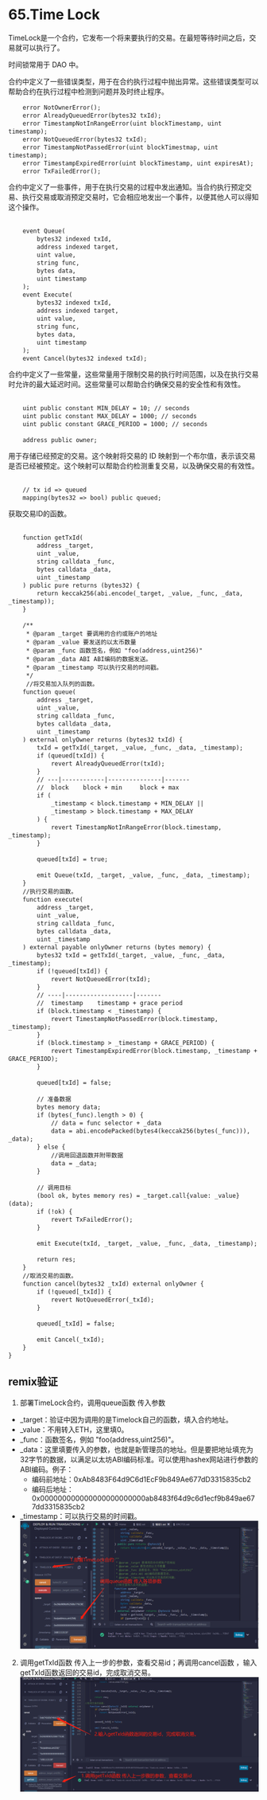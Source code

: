 # 65.Time Lock
TimeLock是一个合约，它发布一个将来要执行的交易。在最短等待时间之后，交易就可以执行了。

时间锁常用于 DAO 中。

合约中定义了一些错误类型，用于在合约执行过程中抛出异常。这些错误类型可以帮助合约在执行过程中检测到问题并及时终止程序。
```solidity
    error NotOwnerError();
    error AlreadyQueuedError(bytes32 txId);
    error TimestampNotInRangeError(uint blockTimestamp, uint timestamp);
    error NotQueuedError(bytes32 txId);
    error TimestampNotPassedError(uint blockTimestmap, uint timestamp);
    error TimestampExpiredError(uint blockTimestamp, uint expiresAt);
    error TxFailedError();
```
合约中定义了一些事件，用于在执行交易的过程中发出通知。当合约执行预定交易、执行交易或取消预定交易时，它会相应地发出一个事件，以便其他人可以得知这个操作。
```solidity

    event Queue(
        bytes32 indexed txId,
        address indexed target,
        uint value,
        string func,
        bytes data,
        uint timestamp
    );
    event Execute(
        bytes32 indexed txId,
        address indexed target,
        uint value,
        string func,
        bytes data,
        uint timestamp
    );
    event Cancel(bytes32 indexed txId);
```
合约中定义了一些常量，这些常量用于限制交易的执行时间范围，以及在执行交易时允许的最大延迟时间。这些常量可以帮助合约确保交易的安全性和有效性。
```solidity

    uint public constant MIN_DELAY = 10; // seconds
    uint public constant MAX_DELAY = 1000; // seconds
    uint public constant GRACE_PERIOD = 1000; // seconds

    address public owner;
```
用于存储已经预定的交易。这个映射将交易的 ID 映射到一个布尔值，表示该交易是否已经被预定。这个映射可以帮助合约检测重复交易，以及确保交易的有效性。
```solidity

    // tx id => queued
    mapping(bytes32 => bool) public queued;
```

获取交易ID的函数。
```solidity

    function getTxId(
        address _target,
        uint _value,
        string calldata _func,
        bytes calldata _data,
        uint _timestamp
    ) public pure returns (bytes32) {
        return keccak256(abi.encode(_target, _value, _func, _data, _timestamp));
    }

    /**
     * @param _target 要调用的合约或账户的地址
     * @param _value 要发送的以太币数量
     * @param _func 函数签名，例如 "foo(address,uint256)"
     * @param _data ABI ABI编码的数据发送。
     * @param _timestamp 可以执行交易的时间戳。
     */
     //将交易加入队列的函数。
    function queue(
        address _target,
        uint _value,
        string calldata _func,
        bytes calldata _data,
        uint _timestamp
    ) external onlyOwner returns (bytes32 txId) {
        txId = getTxId(_target, _value, _func, _data, _timestamp);
        if (queued[txId]) {
            revert AlreadyQueuedError(txId);
        }
        // ---|------------|---------------|-------
        //  block    block + min     block + max
        if (
            _timestamp < block.timestamp + MIN_DELAY ||
            _timestamp > block.timestamp + MAX_DELAY
        ) {
            revert TimestampNotInRangeError(block.timestamp, _timestamp);
        }

        queued[txId] = true;

        emit Queue(txId, _target, _value, _func, _data, _timestamp);
    }
    //执行交易的函数。
    function execute(
        address _target,
        uint _value,
        string calldata _func,
        bytes calldata _data,
        uint _timestamp
    ) external payable onlyOwner returns (bytes memory) {
        bytes32 txId = getTxId(_target, _value, _func, _data, _timestamp);
        if (!queued[txId]) {
            revert NotQueuedError(txId);
        }
        // ----|-------------------|-------
        //  timestamp    timestamp + grace period
        if (block.timestamp < _timestamp) {
            revert TimestampNotPassedError(block.timestamp, _timestamp);
        }
        if (block.timestamp > _timestamp + GRACE_PERIOD) {
            revert TimestampExpiredError(block.timestamp, _timestamp + GRACE_PERIOD);
        }

        queued[txId] = false;

        // 准备数据
        bytes memory data;
        if (bytes(_func).length > 0) {
            // data = func selector + _data
            data = abi.encodePacked(bytes4(keccak256(bytes(_func))), _data);
        } else {
            //调用回退函数并附带数据
            data = _data;
        }

        // 调用目标
        (bool ok, bytes memory res) = _target.call{value: _value}(data);
        if (!ok) {
            revert TxFailedError();
        }

        emit Execute(txId, _target, _value, _func, _data, _timestamp);

        return res;
    }
    //取消交易的函数。
    function cancel(bytes32 _txId) external onlyOwner {
        if (!queued[_txId]) {
            revert NotQueuedError(_txId);
        }

        queued[_txId] = false;

        emit Cancel(_txId);
    }
}
```


## remix验证
1. 部署TimeLock合约，调用queue函数 传入参数
* _target：验证中因为调用的是Timelock自己的函数，填入合约地址。
* _value：不用转入ETH，这里填0。
* _func：函数签名，例如 "foo(address,uint256)"。
* _data：这里填要传入的参数，也就是新管理员的地址。但是要把地址填充为32字节的数据，以满足以太坊ABI编码标准。可以使用hashex网站进行参数的ABI编码。例子：
    * 编码前地址：0xAb8483F64d9C6d1EcF9b849Ae677dD3315835cb2
    * 编码后地址：0x000000000000000000000000ab8483f64d9c6d1ecf9b849ae677dd3315835cb2
* _timestamp：可以执行交易的时间戳。
![65-1.jpg](img/65-1.jpg)
2. 调用getTxId函数 传入上一步的参数，查看交易id；再调用cancel函数 ，输入getTxId函数返回的交易id，完成取消交易。
![65-2.jpg](img/65-2.jpg)